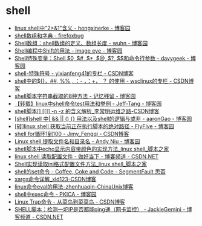 # shell
- [linux shell中"2>&1"含义 - hongxinerke - 博客园](https://www.cnblogs.com/zhenghongxin/p/7029173.html)
- [shell数组和字典 - firefoxbug](http://www.firefoxbug.com/index.php/archives/2369/)
- [Shell数组：shell数组的定义、数组长度 - wuhn - 博客园](https://www.cnblogs.com/ghgyj/p/4025394.html)
- [Shell编程中Shift的用法 - image eye - 博客园](https://www.cnblogs.com/image-eye/archive/2011/08/20/2147153.html)
- [Shell特殊变量：Shell $0, $#, $*, $@, $?, $$和命令行参数 - davygeek - 博客园](https://www.cnblogs.com/davygeek/p/5670212.html)
- [shell-特殊符号 - yixianfeng41的专栏 - CSDN博客](https://blog.csdn.net/yixianfeng41/article/details/56313899)
- [shell中的${}，##, %% , ：- ，：+， ？ 的使用 - wsclinux的专栏 - CSDN博客](https://blog.csdn.net/wsclinux/article/details/68927834)
- [shell脚本字符串截取的8种方法 - 记忆残留 - 博客园](https://www.cnblogs.com/zwgblog/p/6031256.html)
- [【转载】linux中shell命令test用法和举例 - Jeff-Tang - 博客园](https://www.cnblogs.com/Jeff-Tang/p/5776947.html)
- [shell脚本[] [[]] -n -z 的含义解析_李常明运维之路-CSDN博客](https://blog.csdn.net/keep_lcm/article/details/80551435)
- [[shell]shell 中| && || () {} 用法以及shell的逻辑与或非 - aaronGao - 博客园](https://www.cnblogs.com/aaronLinux/p/8340281.html)
- [[转]linux shell 获取当前正在执行脚本的绝对路径 - FlyFive - 博客园](https://www.cnblogs.com/FlyFive/p/3640267.html)
- [shell for循环1到100 - Jimy_Fengqi - CSDN博客](https://blog.csdn.net/qiqiyingse/article/details/70843655)
- [Linux shell 提取文件名和目录名 - Andy Niu - 博客园](https://www.cnblogs.com/nzbbody/p/4391802.html)
- [shell脚本中echo显示内容带颜色的实现方法_linux shell_脚本之家](http://www.jb51.net/article/43968.htm)
- [linux shell 读取配置文件 - 做好当下 - 博客频道 - CSDN.NET](https://blog.csdn.net/xinfuqizao/article/details/21812003)
- [Shell实现读取ini格式配置文件方法_linux shell_脚本之家](https://www.jb51.net/article/60854.htm)
- [shell的set命令 - Coffee, Coke and Code - SegmentFault 思否](https://segmentfault.com/a/1190000003005706)
- [xargs命令详解_xld123-CSDN博客](https://blog.csdn.net/xld_19920728/article/details/94773359)
- [linux命令eval的用法-zhenhuaqin-ChinaUnix博客](http://blog.chinaunix.net/uid-21411227-id-1826706.html)
- [shell中exec命令 - PKICA - 博客园](https://www.cnblogs.com/guxuanqing/p/5470006.html)
- [Linux Trap命令 - 从菜鸟到菜菜鸟 - CSDN博客](http://blog.csdn.net/carolzhang8406/article/details/46504415)
- [SHELL脚本：检测一坨IP是否都能ping通（网卡监控） - JackieGemini - 博客频道 - CSDN.NET](http://blog.csdn.net/fyh2003/article/details/46880021)
